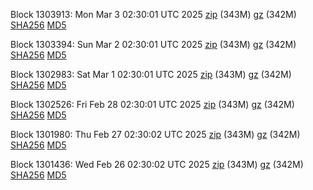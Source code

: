 Block 1303913: Mon Mar  3 02:30:01 UTC 2025 [zip](https://files.01coin.io/mainnet/2025-03-03/bootstrap.dat.zip) (343M) [gz](https://files.01coin.io/mainnet/2025-03-03/bootstrap.dat.tar.gz) (342M) [SHA256](https://files.01coin.io/mainnet/2025-03-03/sha256.txt) [MD5](https://files.01coin.io/mainnet/2025-03-03/md5.txt)

Block 1303394: Sun Mar  2 02:30:01 UTC 2025 [zip](https://files.01coin.io/mainnet/2025-03-02/bootstrap.dat.zip) (343M) [gz](https://files.01coin.io/mainnet/2025-03-02/bootstrap.dat.tar.gz) (342M) [SHA256](https://files.01coin.io/mainnet/2025-03-02/sha256.txt) [MD5](https://files.01coin.io/mainnet/2025-03-02/md5.txt)

Block 1302983: Sat Mar  1 02:30:01 UTC 2025 [zip](https://files.01coin.io/mainnet/2025-03-01/bootstrap.dat.zip) (343M) [gz](https://files.01coin.io/mainnet/2025-03-01/bootstrap.dat.tar.gz) (342M) [SHA256](https://files.01coin.io/mainnet/2025-03-01/sha256.txt) [MD5](https://files.01coin.io/mainnet/2025-03-01/md5.txt)

Block 1302526: Fri Feb 28 02:30:01 UTC 2025 [zip](https://files.01coin.io/mainnet/2025-02-28/bootstrap.dat.zip) (343M) [gz](https://files.01coin.io/mainnet/2025-02-28/bootstrap.dat.tar.gz) (342M) [SHA256](https://files.01coin.io/mainnet/2025-02-28/sha256.txt) [MD5](https://files.01coin.io/mainnet/2025-02-28/md5.txt)

Block 1301980: Thu Feb 27 02:30:02 UTC 2025 [zip](https://files.01coin.io/mainnet/2025-02-27/bootstrap.dat.zip) (343M) [gz](https://files.01coin.io/mainnet/2025-02-27/bootstrap.dat.tar.gz) (342M) [SHA256](https://files.01coin.io/mainnet/2025-02-27/sha256.txt) [MD5](https://files.01coin.io/mainnet/2025-02-27/md5.txt)

Block 1301436: Wed Feb 26 02:30:02 UTC 2025 [zip](https://files.01coin.io/mainnet/2025-02-26/bootstrap.dat.zip) (343M) [gz](https://files.01coin.io/mainnet/2025-02-26/bootstrap.dat.tar.gz) (342M) [SHA256](https://files.01coin.io/mainnet/2025-02-26/sha256.txt) [MD5](https://files.01coin.io/mainnet/2025-02-26/md5.txt)
